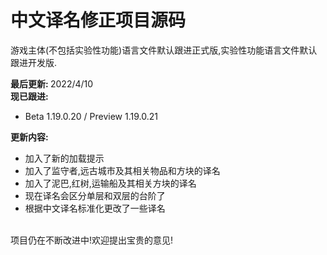 # 中文译名修正项目源码

游戏主体(不包括实验性功能)语言文件默认跟进正式版,实验性功能语言文件默认跟进开发版.

<b>最后更新: </b>2022/4/10<br>
<b>现已跟进:</b>
- Beta 1.19.0.20 / Preview 1.19.0.21

<b>更新内容:</b>
- 加入了新的加载提示
- 加入了监守者,远古城市及其相关物品和方块的译名
- 加入了泥巴,红树,运输船及其相关方块的译名
- 现在译名会区分单层和双层的台阶了
- 根据中文译名标准化更改了一些译名
<br>
项目仍在不断改进中!欢迎提出宝贵的意见!
